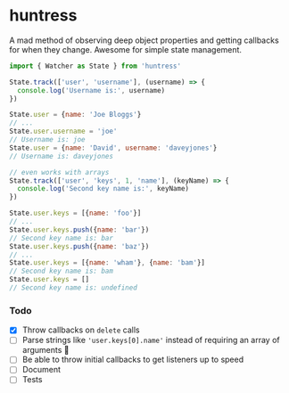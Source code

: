 # huntress

A mad method of observing deep object properties and getting callbacks for when they change. Awesome for simple state management.

``` js
import { Watcher as State } from 'huntress'

State.track(['user', 'username'], (username) => {
  console.log('Username is:', username)
})

State.user = {name: 'Joe Bloggs'}
// ...
State.user.username = 'joe'
// Username is: joe
State.user = {name: 'David', username: 'daveyjones'}
// Username is: daveyjones

// even works with arrays
State.track(['user', 'keys', 1, 'name'], (keyName) => {
  console.log('Second key name is:', keyName)
})

State.user.keys = [{name: 'foo'}]
// ...
State.user.keys.push({name: 'bar'})
// Second key name is: bar
State.user.keys.push({name: 'baz'})
// ...
State.user.keys = [{name: 'wham'}, {name: 'bam'}]
// Second key name is: bam
State.user.keys = []
// Second key name is: undefined
```

### Todo

- [x] Throw callbacks on `delete` calls
- [ ] Parse strings like `'user.keys[0].name'` instead of requiring an array of arguments 🤮
- [ ] Be able to throw initial callbacks to get listeners up to speed
- [ ] Document
- [ ] Tests
